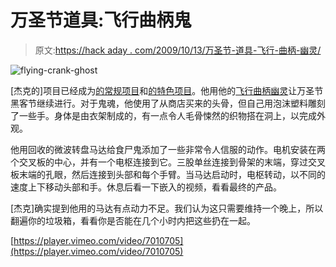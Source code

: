 # 万圣节道具:飞行曲柄鬼

> 原文:[https://hack aday . com/2009/10/13/万圣节-道具-飞行-曲柄-幽灵/](https://hackaday.com/2009/10/13/halloween-props-flying-crank-ghost/)

![flying-crank-ghost](../Images/af3bf168f95426696cb82e457aed0289.png "flying-crank-ghost")

[杰克的]项目已经成为[的常规项目](http://hackaday.com/2007/05/25/diy-powered-respirator/)和[的特色项目](http://hackaday.com/2007/06/07/steampunk-lcd/)。他用他的[飞行曲柄幽灵](http://steampunkworkshop.com/microwave-motor-flying-crank-ghost)让万圣节黑客节继续进行。对于鬼魂，他使用了从商店买来的头骨，但自己用泡沫塑料雕刻了一些手。身体是由衣架制成的，有一点令人毛骨悚然的织物搭在洞上，以完成外观。

他用回收的微波转盘马达给食尸鬼添加了一些非常令人信服的动作。电机安装在两个交叉板的中心，并有一个电枢连接到它。三股单丝连接到骨架的末端，穿过交叉板末端的孔眼，然后连接到头部和每个手臂。当马达启动时，电枢转动，以不同的速度上下移动头部和手。休息后看一下嵌入的视频，看看最终的产品。

[杰克]确实提到他用的马达有点动力不足。我们认为这只需要维持一个晚上，所以翻遍你的垃圾箱，看看你是否能在几个小时内把这些扔在一起。

[https://player.vimeo.com/video/7010705](https://player.vimeo.com/video/7010705)